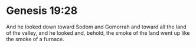 # Genesis 19:28

And he looked down toward Sodom and Gomorrah and toward all the land of the valley, and he looked and, behold, the smoke of the land went up like the smoke of a furnace.
